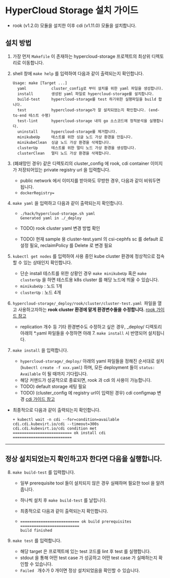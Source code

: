 # HyperCloud Storage 설치 가이드

- rook (v1.2.0) 모듈을 설치한 이후 cdi (v1.11.0) 모듈을 설치합니다.

## 설치 방법

1) 가장 먼저 `Makefile` 이 존재하는 hypercloud-storage 프로젝트의 최상위 디렉토리로 이동합니다.

2) shell 창에 `make help` 를 입력하여 다음과 같이 출력되는지 확인합니다.

    ```{shell}
    Usage: make [Target ...]
      yaml           cluster_config로 부터 설치를 위한 yaml 파일을 생성합니다.
      install        생성된 yaml 파일로 hypercloud-storage를 설치합니다.
      build-test     hypercloud-storage를 test 하기위한 실행파일을 build 합니다.
      test           hypercloud-storage가 잘 설치되었는지 확인합니다. (end-to-end 테스트 수행)
      test-lint      hypercloud-storage 내의 go 소스코드에 정적분석을 실행합니다.
      uninstall      hypercloud-storage를 제거합니다.
      minikubeUp     테스트를 위한 싱글 노드 가상 환경을 만듭니다.
      minikubeClean  싱글 노드 가상 환경을 삭제합니다.
      clusterUp      테스트를 위한 멀티 노드 가상 환경을 생성합니다.
      clusterClean   멀티 노드 가상 환경을 삭제합니다.
    ```

3) (폐쇄망인 경우) 같은 디렉토리의 cluster_config 에 rook, cdi container 이미지가 저장되어있는 private registry url 을 입력합니다.
    - public network 에서 이미지를 받아와도 무방한 경우, 다음과 같이 비워두면 됩니다.
    - `dockerRegistry=`

4) `make yaml` 을 입력하고 다음과 같이 출력되는지 확인합니다.

    - ```{shell}
      ./hack/hypercloud-storage.sh yaml
      Generated yaml in ./_deploy
      ```

    - TODO) rook cluster yaml 변경 방법 확인
    - TODO) 현재 sample 용 cluster-test.yaml 의 csi-cephfs sc 를 default 로 설정 필요, reclaimPolicy 를 Delete 로 변경 필요

5) `kubectl get nodes` 를 입력하여 사용 중인 kube cluster 환경에 정상적으로 접속할 수 있는 상태인지 확인합니다.
    - 단순 install 테스트를 위한 상황인 경우 `make minikubeUp` 혹은 `make clusterUp` 을 하면 테스트용 k8s cluster 를 해당 노드에 띄울 수 있습니다.
    - `minikubeUp` : 노드 1개
    - `clusterUp` : 노드 4개

6) `hypercloud-storage/_deploy/rook/cluster/cluster-test.yaml `파일을 열고 사용하고자하는 **rook cluster 환경에 맡게 환경변수들을 수정합니다.** [rook 가이드 참고](./rook.md)
    * replication 개수 등 기타 환경변수도 수정하고 싶은 경우, _deploy/ 디렉토리 아래의 *.yaml 파일들을 수정하면 아래 7. `make install` 시 반영되어 설치됩니다.

7) `make install` 을 입력합니다.
    - `hypercloud-storage/_deploy/` 아래의 yaml 파일들을 정해진 순서대로 설치 (`kubectl create -f xxx.yaml`) 하며, 모든 deployment 들이 `status: Available` 이 될 때까지 기다립니다.
    - 해당 커맨드가 성공적으로 종료되면, rook 과 cdi 의 사용이 가능합니다.
    - TODO) default storage 세팅 필요
    - TODO) (cluster_config 에 registry url이 입력된 경우) cdi configmap 변경 [cdi 가이드 참고](./cdi.md)

  - 최종적으로 다음과 같이 출력되는지 확인합니다.

     ```{shell}
    + kubectl wait -n cdi --for=condition=available cdi.cdi.kubevirt.io/cdi --timeout=300s
    cdi.cdi.kubevirt.io/cdi condition met
    ========================== ok install cdi ==========================
    ```

----------------------------------

## 정상 설치되었는지 확인하고자 한다면 다음을 실행합니다.

8) `make build-test` 를 입력합니다.

    - 일부 prerequisite tool 들이 설치되지 않은 경우 실패하며 필요한 tool 을 알려줍니다.
    - 하나씩 설치 후 `make build-test` 를 날립니다.
    - 최종적으로 다음과 같이 출력되는지 확인합니다.

    - ```{shell}
      ========================== ok build prerequisites ==========================
      build finished
      ```

9) `make test` 를 입력합니다.

    - 해당 target 은 프로젝트에 있는 test 코드를 lint 후 test 를 실행합니다.
    - stdout 을 통해 어떤 test case 가 성공하고 어떤 test case 가 실패하는지 확인할 수 있습니다.
    - `Failed ` 개수가 0 개이면 정상 설치되었음을 확인할 수 있습니다.
